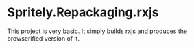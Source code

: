Spritely.Repackaging.rxjs
======================

This project is very basic. It simply builds [rxjs](https://github.com/ReactiveX/rxjs) and produces the browserified version of it.
